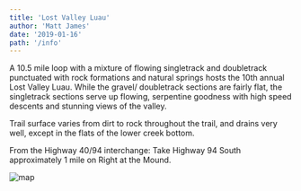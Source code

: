```yaml
---
title: 'Lost Valley Luau'
author: 'Matt James'
date: '2019-01-16'
path: '/info'
---
```


A 10.5 mile loop with a mixture of flowing singletrack and doubletrack punctuated with rock formations and natural springs hosts the 10th annual Lost Valley Luau. While the gravel/ doubletrack sections are fairly flat, the singletrack sections serve up flowing, serpentine goodness with high speed descents and stunning views of the valley.

Trail surface varies from dirt to rock throughout the trail, and drains very well, except in the flats of the lower creek bottom.

From the Highway 40/94 interchange: Take Highway 94 South approximately 1 mile on Right at the Mound.

<img src="../images/lvlMap.jpg" alt="map"/>

